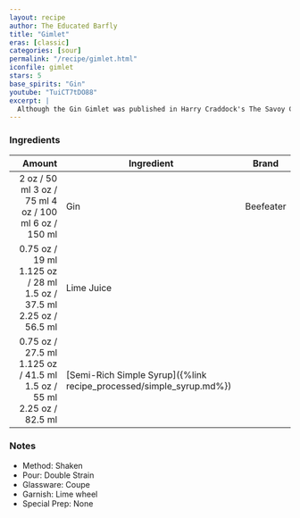 ```yaml
---
layout: recipe
author: The Educated Barfly
title: "Gimlet"
eras: [classic]
categories: [sour]
permalink: "/recipe/gimlet.html"
iconfile: gimlet
stars: 5
base_spirits: "Gin"
youtube: "TuiCT7tDO88"
excerpt: |
  Although the Gin Gimlet was published in Harry Craddock's The Savoy Cocktail Book from which it gained noteriety, the drink actually traces it's history back further to the British Royal Navy who were using lime juice to ward off scurvy. The Gimlet was purportedly invented by Rear Admiral Sir Thomas Desmond Gimlette who mixed the concoction to make the lime rations more palatable for his crew. Acting as doctor for the superior officers, mixed the lime with sugar and gin to mask the bitter taste. Unlike their superior officers, the regular naval sailor was given rum rations which they would also mix with sugar and lime, which came to be known as "grog". That mixture finds it's origins in the english trading vessels of 14th century England and gave birth to another famous cocktail which we will revisit in another episode.
---
```


### Ingredients

|  Amount | Ingredient                                                | Brand     |
| ------: | --------------------------------------------------------- | --------- |
|    <span class="onex active">2 oz / 50 ml</span> <span class="onehalfx">3 oz / 75 ml</span> <span class="twox">4 oz / 100 ml</span> <span class="threex">6 oz / 150 ml</span> | Gin                                                       | Beefeater |
| <span class="onex active">0.75 oz / 19 ml</span> <span class="onehalfx">1.125 oz / 28 ml</span> <span class="twox">1.5 oz / 37.5 ml</span> <span class="threex">2.25 oz / 56.5 ml</span> | Lime Juice                                                |
| <span class="onex active">0.75 oz / 27.5 ml</span> <span class="onehalfx">1.125 oz / 41.5 ml</span> <span class="twox">1.5 oz / 55 ml</span> <span class="threex">2.25 oz / 82.5 ml</span> | [Semi-Rich Simple Syrup]({%link recipe_processed/simple_syrup.md%}) |

### Notes

- Method: Shaken
- Pour: Double Strain
- Glassware: Coupe
- Garnish: Lime wheel
- Special Prep: None
